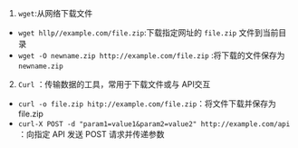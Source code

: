 1. `wget`:从网络下载文件
- `wget hllp//example.com/file.zip`:下载指定网址的 `file.zip` 文件到当前目录
- `wget -O newname.zip http://example.com/file.zip` :将下载的文件保存为 `newname.zip`
2. `Curl` ：传输数据的工具，常用于下载文件或与 API交互
- `curl -o file.zip hitp://example.com/file.zip`：将文件下载并保存为 file.zip
- `curl-X POST -d "param1=value1&param2=value2" http://example.com/api` ：向指定 API 发送 POST 请求并传递参数